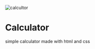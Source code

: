 ![calcultor](https://user-images.githubusercontent.com/93712143/165723660-5984ce43-74a8-4a04-8f72-f8d282acc929.JPG)
# Calculator
simple calculator made with html and css
